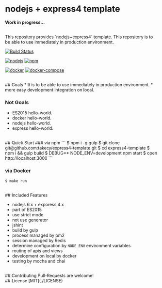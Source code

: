 # nodejs + express4 template

**Work in progress...**

<br/>
This repository provides `nodejs+express4` template.  
This repository is to be able to use immediately in production environment.


[![Build Status](https://travis-ci.com/takecy/express4-template.svg?branch=master)](https://travis-ci.com/takecy/express4-template)  

[![nodejs](https://img.shields.io/badge/nodejs-6.x-blue.svg?style=flat-square)](https://nodejs.org)
[![npm](https://img.shields.io/badge/npm-3.3.6+-blue.svg?style=flat-square)](https://www.npmjs.com/)

[![docker](https://img.shields.io/badge/docker-1.11.1-blue.svg?style=flat-square)](https://nodejs.org)
[![docker-compose](https://img.shields.io/badge/docker--compose-1.7.1-blue.svg?style=flat-square)](https://nodejs.org)


<br/>
## Goals
* It is to be able to use immediately in production environment.  
* more easy development integration on local.

### Not Goals
* ES2015 hello-world.  
* docker hello-world.  
* nodejs hello-world.  
* express hello-world.  

<br/>
## Quick Start
### via npm
```
$ npm i -g gulp
$ git clone git@github.com:takecy/express4-template.git
$ cd express4-template
$ npm i && gulp build
$ DEBUG=* NODE_ENV=development npm start
$ open http://localhost:3000
```

### via Docker
```
$ make run
```

<br/>
## Included Features

* nodejs 6.x + exporess 4.x
 * part of ES2015
 * use strict mode
 * not use generator
 * jshint
* build by gulp
* process managed by pm2
* session managed by Redis
* determine configuration by `NODE_ENV` environment variables
* routing of apis and views
* development on local by docker
* testing by mocha and chai

<br/>
## Contributing
Pull-Requests are welcome!

<br/>
## License
[MIT](./LICENSE)

